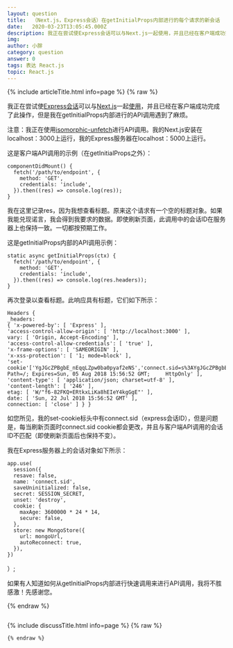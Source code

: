 ```yaml
---
layout: question
title:  （Next.js，Express会话）在getInitialProps内部进行的每个请求的新会话
date:   2020-03-23T13:05:45.000Z
description: 我正在尝试使Express会话可以与Next.js一起使用，并且已经在客户端成功完成了此操作，但是我在getInitialProps内部进行的API调用遇...
img: 
author: 小胖
category: question
answer: 0
tags: 表达 React.js
topic: React.js
---
```

<div class="article-root">
  <div class="article">
    {% include articleTitle.html info=page %}
    {% raw %}
    <div class="article-content"><p><font style="vertical-align: inherit;"><font style="vertical-align: inherit;">我正在尝试使</font></font><a href="https://github.com/expressjs/session" rel="nofollow noreferrer"><font style="vertical-align: inherit;"><font style="vertical-align: inherit;">Express会话</font></font></a><font style="vertical-align: inherit;"><font style="vertical-align: inherit;">可以与</font></font><a href="https://github.com/zeit/next.js/" rel="nofollow noreferrer"><font style="vertical-align: inherit;"><font style="vertical-align: inherit;">Next.js</font></font></a><font style="vertical-align: inherit;"><font style="vertical-align: inherit;">一起</font><a href="https://github.com/zeit/next.js/" rel="nofollow noreferrer"><font style="vertical-align: inherit;">使用</font></a><font style="vertical-align: inherit;">，并且已经在客户端成功完成了此操作，但是我在getInitialProps内部进行的API调用遇到了麻烦。</font></font></p>

<p><font style="vertical-align: inherit;"><font style="vertical-align: inherit;">注意：我正在使用</font></font><a href="https://github.com/developit/unfetch/tree/master/packages/isomorphic-unfetch" rel="nofollow noreferrer"><font style="vertical-align: inherit;"><font style="vertical-align: inherit;">isomorphic-unfetch</font></font></a><font style="vertical-align: inherit;"><font style="vertical-align: inherit;">进行API调用。</font><font style="vertical-align: inherit;">我的Next.js安装在localhost：3000上运行，我的Express服务器在localhost：5000上运行。</font></font></p>

<p><font style="vertical-align: inherit;"><font style="vertical-align: inherit;">这是客户端API调用的示例（在getInitialProps之外）：</font></font></p>

<pre><code>componentDidMount() {<font></font>
  fetch('/path/to/endpoint', {<font></font>
    method: 'GET',<font></font>
    credentials: 'include',<font></font>
  }).then((res) =&gt; console.log(res));<font></font>
}<font></font>
</code></pre>

<p><font style="vertical-align: inherit;"><font style="vertical-align: inherit;">我在这里记录res，因为我想查看标题。</font><font style="vertical-align: inherit;">原来这个请求有一个空的标题对象。</font><font style="vertical-align: inherit;">如果我能兑现诺言，我会得到我要求的数据。</font><font style="vertical-align: inherit;">即使刷新页面，此调用中的会话ID在服务器上也保持一致。</font><font style="vertical-align: inherit;">一切都按预期工作。</font></font></p>

<p><font style="vertical-align: inherit;"><font style="vertical-align: inherit;">这是getInitialProps内部的API调用示例：</font></font></p>

<pre><code>static async getInitialProps(ctx) {<font></font>
  fetch('/path/to/endpoint', {<font></font>
    method: 'GET',<font></font>
    credentials: 'include',<font></font>
  }).then((res) =&gt; console.log(res.headers));<font></font>
}<font></font>
</code></pre>

<p><font style="vertical-align: inherit;"><font style="vertical-align: inherit;">再次登录以查看标题。</font><font style="vertical-align: inherit;">此响应具有标题，它们如下所示：</font></font></p>

<pre><code>Headers {<font></font>
_headers:<font></font>
{ 'x-powered-by': [ 'Express' ],<font></font>
'access-control-allow-origin': [ 'http://localhost:3000' ],<font></font>
vary: [ 'Origin, Accept-Encoding' ],<font></font>
'access-control-allow-credentials': [ 'true' ],<font></font>
'x-frame-options': [ 'SAMEORIGIN' ],<font></font>
'x-xss-protection': [ '1; mode=block' ],<font></font>
'set-cookie'['YgJGcZPBgbE_nEqqLZpw0ba0pyaf2eNS','connect.sid=s%3AYgJGcZPBgbE_nEqqLZpw0ba0pyaf2eNS.Oye%2F7%2BsyXrrLJwphEJ3nq3yMkBhM3%2Fm4PCl9KIV%2FTzA; Path=/; Expires=Sun, 05 Aug 2018 15:56:52 GMT;     HttpOnly' ],<font></font>
'content-type': [ 'application/json; charset=utf-8' ],<font></font>
'content-length': [ '246' ],<font></font>
etag: [ 'W/"f6-82FKQ+ERtkxLiKa8hEIeY4kgGgE"' ],<font></font>
date: [ 'Sun, 22 Jul 2018 15:56:52 GMT' ],<font></font>
connection: [ 'close' ] } }<font></font>
</code></pre>

<p><font style="vertical-align: inherit;"><font style="vertical-align: inherit;">如您所见，我的set-cookie标头中有connect.sid（express会话ID），但是问题是，每当刷新页面时connect.sid cookie都会更改，并且与客户端API调用的会话ID不匹配（即使刷新页面后也保持不变）。</font></font></p>

<p><font style="vertical-align: inherit;"><font style="vertical-align: inherit;">我在Express服务器上的会话对象如下所示：</font></font></p>

<pre><code>app.use(<font></font>
  session({<font></font>
  resave: false,<font></font>
  name: 'connect.sid',<font></font>
  saveUninitialized: false,<font></font>
  secret: SESSION_SECRET,<font></font>
  unset: 'destroy',<font></font>
  cookie: {<font></font>
    maxAge: 3600000 * 24 * 14,<font></font>
    secure: false,<font></font>
  },<font></font>
  store: new MongoStore({<font></font>
    url: mongoUrl,<font></font>
    autoReconnect: true,<font></font>
  }),<font></font>
})<font></font>
</code></pre>

<p><font style="vertical-align: inherit;"><font style="vertical-align: inherit;">）;</font></font></p>

<p><font style="vertical-align: inherit;"><font style="vertical-align: inherit;">如果有人知道如何从getInitialProps内部进行快速调用来进行API调用，我将不胜感激！</font><font style="vertical-align: inherit;">先感谢您。</font></font></p></div>
    {% endraw %}
  </div>
  <p style="height: 0;width:0;overflow: hidden;"> 第3044篇《（Next.js，Express会话）在getInitialProps内部进行的每个请求的新会话》来自Winter(https://github.com/aiyld/aiyld.github.io)的站点</p>
  <div class="discuss-wrapper">
    {% include discussTitle.html info=page %}
    {% raw %}
    
    {% endraw %}
  </div>
<div>
